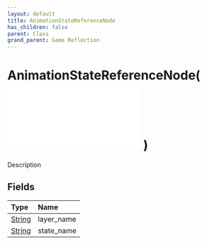 ```yaml
---
layout: default
title: AnimationStateReferenceNode
has_children: false
parent: Class
grand_parent: Game Reflection
---
```

# AnimationStateReferenceNode( ![ AnimationStateNode ](/game-reflection/classes/animation_state_node.md) )
Description 

## Fields
| Type | Name |
|:-------------|:--------------|
| [String](/game-reflection/components/string.md) | layer_name |
| [String](/game-reflection/components/string.md) | state_name |
